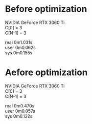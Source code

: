 

# Before optimization
NVIDIA GeForce RTX 3060 Ti  
C[0] = 3  
C[N-1] = 3  
  
real    0m1.031s  
user    0m0.062s  
sys     0m0.155s  

# Aefore optimization
NVIDIA GeForce RTX 3060 Ti  
C[0] = 3  
C[N-1] = 3  

real    0m0.470s  
user    0m0.057s  
sys     0m0.122s  
